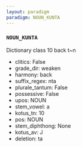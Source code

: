 ```yaml
---
layout: paradigm
paradigm: NOUN_KUNTA
---
```

### ` NOUN_KUNTA `

Dictionary class 10 back t~n
* clitics: False
* grade_dir: weaken
* harmony: back
* suffix_regex: nta
* plurale_tantum: False
* possessive: False
* upos: NOUN
* stem_vowel: a
* kotus_tn: 10
* pos: NOUN
* stem_diphthong: None
* kotus_av: J
* deletion: ta
